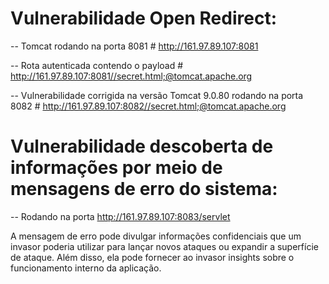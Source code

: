 # Vulnerabilidade Open Redirect:

-- Tomcat rodando na porta 8081 # http://161.97.89.107:8081

-- Rota autenticada contendo o payload # http://161.97.89.107:8081//secret.html;@tomcat.apache.org

-- Vulnerabilidade corrigida na versão Tomcat 9.0.80 rodando na porta 8082 # http://161.97.89.107:8082//secret.html;@tomcat.apache.org

# Vulnerabilidade descoberta de informações por meio de mensagens de erro do sistema:

-- Rodando na porta http://161.97.89.107:8083/servlet

A mensagem de erro pode divulgar informações confidenciais que um invasor poderia utilizar para lançar novos ataques ou expandir a superfície de ataque. Além disso, ela pode fornecer ao invasor insights sobre o funcionamento interno da aplicação.
